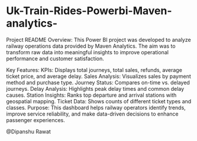 # Uk-Train-Rides-Powerbi-Maven-analytics-
Project README
Overview:
This Power BI project was developed to analyze railway operations data provided by Maven Analytics. The aim was to transform raw data into meaningful insights to improve operational performance and customer satisfaction.

Key Features:
KPIs: Displays total journeys, total sales, refunds, average ticket price, and average delay.
Sales Analysis: Visualizes sales by payment method and purchase type.
Journey Status: Compares on-time vs. delayed journeys.
Delay Analysis: Highlights peak delay times and common delay causes.
Station Insights: Ranks top departure and arrival stations with geospatial mapping.
Ticket Data: Shows counts of different ticket types and classes.
Purpose:
This dashboard helps railway operators identify trends, improve service reliability, and make data-driven decisions to enhance passenger experiences.

@Dipanshu Rawat
